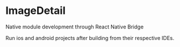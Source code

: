 # ImageDetail
Native module development through React Native Bridge

Run ios and android projects after building from their respective IDEs.
